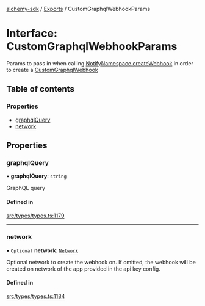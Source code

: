 [alchemy-sdk](../README.md) / [Exports](../modules.md) / CustomGraphqlWebhookParams

# Interface: CustomGraphqlWebhookParams

Params to pass in when calling [NotifyNamespace.createWebhook](../classes/NotifyNamespace.md#createwebhook) in order
to create a [CustomGraphqlWebhook](CustomGraphqlWebhook.md)

## Table of contents

### Properties

- [graphqlQuery](CustomGraphqlWebhookParams.md#graphqlquery)
- [network](CustomGraphqlWebhookParams.md#network)

## Properties

### graphqlQuery

• **graphqlQuery**: `string`

GraphQL query

#### Defined in

[src/types/types.ts:1179](https://github.com/alchemyplatform/alchemy-sdk-js/blob/5cfa150/src/types/types.ts#L1179)

___

### network

• `Optional` **network**: [`Network`](../enums/Network.md)

Optional network to create the webhook on. If omitted, the webhook will be
created on network of the app provided in the api key config.

#### Defined in

[src/types/types.ts:1184](https://github.com/alchemyplatform/alchemy-sdk-js/blob/5cfa150/src/types/types.ts#L1184)
